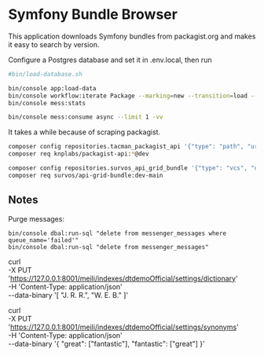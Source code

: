 # Symfony Bundle Browser

This application downloads Symfony bundles from packagist.org and makes it easy to search by version.

Configure a Postgres database and set it in .env.local, then run

```bash
#bin/load-database.sh

bin/console app:load-data
bin/console workflow:iterate Package --marking=new --transition=load --limit 3
bin/console mess:stats

bin/console mess:consume async --limit 1 -vv
```

It takes a while because of scraping packagist.


```bash
composer config repositories.tacman_packagist_api '{"type": "path", "url": "/home/tac/g/tacman/packagist-api"}'
composer req knplabs/packagist-api:*@dev

composer config repositories.survos_api_grid_bundle '{"type": "vcs", "url": "git@github.com:survos/SurvosApiGridBundle.git"}'
composer req survos/api-grid-bundle:dev-main

```

## Notes

Purge messages:

```bin
bin/console dbal:run-sql "delete from messenger_messages where queue_name='failed'"
bin/console dbal:run-sql "delete from messenger_messages"
```


curl \
-X PUT 'https://127.0.0.1:8001/meili/indexes/dtdemoOfficial/settings/dictionary' \
-H 'Content-Type: application/json' \
--data-binary '[
"J. R. R.",
"W. E. B."
]'

curl \
-X PUT 'https://127.0.0.1:8001/meili/indexes/dtdemoOfficial/settings/synonyms' \
-H 'Content-Type: application/json' \
--data-binary '{
"great": ["fantastic"], "fantastic": ["great"]
}'
